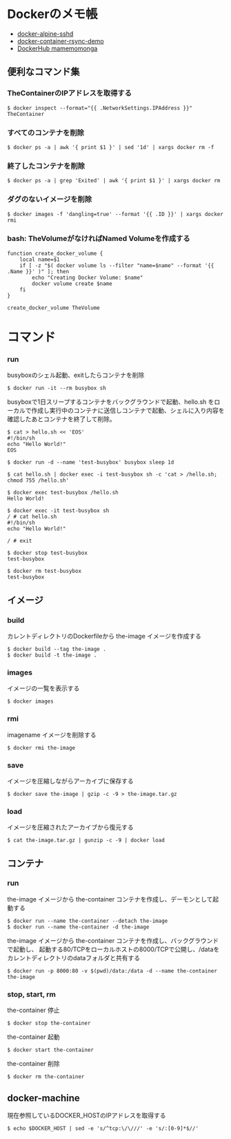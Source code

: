 # Dockerのメモ帳

* [docker-alpine-sshd](https://github.com/mamemomonga/docker-alpine-sshd)
* [docker-container-rsync-demo](https://github.com/mamemomonga/docker-container-rsync-demo)
* [DockerHub mamemomonga](https://hub.docker.com/u/mamemomonga/)

## 便利なコマンド集

### TheContainerのIPアドレスを取得する

	$ docker inspect --format="{{ .NetworkSettings.IPAddress }}" TheContainer

### すべてのコンテナを削除

	$ docker ps -a | awk '{ print $1 }' | sed '1d' | xargs docker rm -f

### 終了したコンテナを削除

	$ docker ps -a | grep 'Exited' | awk '{ print $1 }' | xargs docker rm

### ダグのないイメージを削除

	$ docker images -f 'dangling=true' --format '{{ .ID }}' | xargs docker rmi

### bash: TheVolumeがなければNamed Volumeを作成する

	function create_docker_volume {
		local name=$1
		if [ -z "$( docker volume ls --filter "name=$name" --format '{{ .Name }}' )" ]; then
			echo "Creating Docker Volume: $name"
			docker volume create $name
		fi
	}

	create_docker_volume TheVolume

# コマンド

### run

busyboxのシェル起動、exitしたらコンテナを削除

	$ docker run -it --rm busybox sh
	
busyboxで1日スリープするコンテナをバックグラウンドで起動、hello.sh をローカルで作成し実行中のコンテナに送信しコンテナで起動、シェルに入り内容を確認したあとコンテナを終了して削除。

	$ cat > hello.sh << 'EOS'
	#!/bin/sh
	echo "Hello World!"
	EOS

	$ docker run -d --name 'test-busybox' busybox sleep 1d

	$ cat hello.sh | docker exec -i test-busybox sh -c 'cat > /hello.sh; chmod 755 /hello.sh'

	$ docker exec test-busybox /hello.sh
	Hello World!

	$ docker exec -it test-busybox sh
	/ # cat hello.sh
	#!/bin/sh
	echo "Hello World!"

	/ # exit

	$ docker stop test-busybox
	test-busybox

	$ docker rm test-busybox
	test-busybox

## イメージ

### build
カレントディレクトリのDockerfileから the-image イメージを作成する

	$ docker build --tag the-image .
	$ docker build -t the-image .

### images
イメージの一覧を表示する

	$ docker images

### rmi
imagename イメージを削除する

	$ docker rmi the-image

### save
イメージを圧縮しながらアーカイブに保存する

	$ docker save the-image | gzip -c -9 > the-image.tar.gz

### load
イメージを圧縮されたアーカイブから復元する

	$ cat the-image.tar.gz | gunzip -c -9 | docker load

## コンテナ

### run

the-image イメージから the-container コンテナを作成し、デーモンとして起動する

	$ docker run --name the-container --detach the-image
	$ docker run --name the-container -d the-image

the-image イメージから the-container コンテナを作成し、バックグラウンドで起動し、
起動する80/TCPをローカルホストの8000/TCPで公開し、/dataをカレントディレクトリのdataフォルダと共有する

	$ docker run -p 8000:80 -v $(pwd)/data:/data -d --name the-container the-image

### stop, start, rm

the-container 停止

	$ docker stop the-container

the-container 起動

	$ docker start the-container

the-container 削除

	$ docker rm the-container

## docker-machine

現在参照しているDOCKER_HOSTのIPアドレスを取得する

	$ echo $DOCKER_HOST | sed -e 's/^tcp:\/\///' -e 's/:[0-9]*$//'



